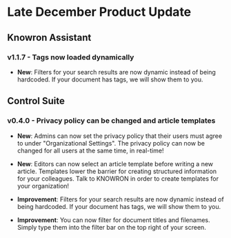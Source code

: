 # Late December Product Update

## Knowron Assistant

### v1.1.7 - Tags now loaded dynamically

- **New**: Filters for your search results are now dynamic instead of being hardcoded. If your document has tags, we will show them to you. 

## Control Suite

### v0.4.0 - Privacy policy can be changed and article templates

- **New**: Admins can now set the privacy policy that their users must agree to under "Organizational Settings".  The privacy policy can now be changed for all users at the same time, in real-time!

- **New**: Editors can now select an article template before writing a new article. Templates lower the barrier for creating structured information for your colleagues. Talk to KNOWRON in order to create templates for your organization!

- **Improvement**: Filters for your search results are now dynamic instead of being hardcoded. If your document has tags, we will show them to you.

- **Improvement**: You can now filter for document titles and filenames. Simply type them into the filter bar on the top right of your screen.


